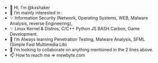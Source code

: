 - 👋 Hi, I’m @kxshaker
- 👀 I’m mainly interested in :
- ✨ Information Security (Network, Operating Systems, WEB, Malware Analysis, reverse Engineering),
- ✨ Linux Kernel & Distros, C/C++ Python JS BASH Carbon, Game Development.
- 🌱 I’m Always learning Penetration Testing, Malware Analysis, SFML (Simple Fast Multimedia Lib)
- 💞️ I’m looking to collaborate on anything mentioned in the 2 lines above.
- 📫 How to reach me => mewbyte.com

<!---
kxshaker/kxshaker is a ✨ special ✨ repository because its `README.md` (this file) appears on your GitHub profile.
You can click the Preview link to take a look at your changes.
--->
